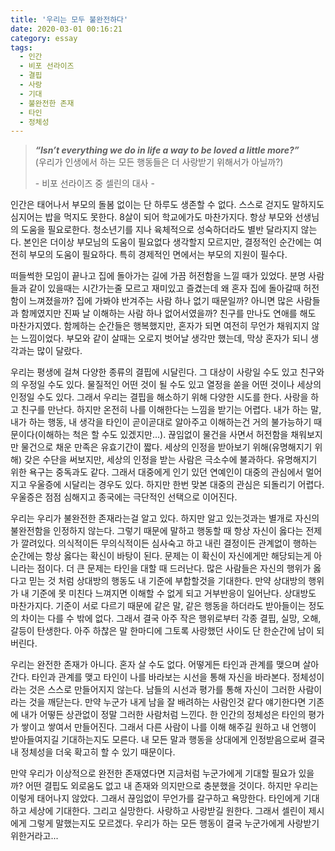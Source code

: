 ```yaml
---
title: '우리는 모두 불완전하다'
date: 2020-03-01 00:16:21
category: essay
tags:
  - 인간
  - 비포 선라이즈
  - 결핍
  - 사랑
  - 기대
  - 불완전한 존재
  - 타인
  - 정체성
---
```


> **_“Isn’t everything we do in life a way to be loved a little more?”_**<br />
> (우리가 인생에서 하는 모든 행동들은 더 사랑받기 위해서가 아닐까?)
>
> \- 비포 선라이즈 중 셀린의 대사 - 

인간은 태어나서 부모의 돌봄 없이는 단 하루도 생존할 수 없다. 스스로 걷지도 말하지도 심지어는 밥을 먹지도 못한다. 8살이 되어 학교에가도 마찬가지다. 항상 부모와 선생님의 도움을 필요로한다. 청소년기를 지나 육체적으로 성숙하더라도 별반 달라지지 않는다. 본인은 더이상 부모님의 도움이 필요없다 생각할지 모르지만, 결정적인 순간에는 여전히 부모의 도움이 필요하다. 특히 경제적인 면에서는 부모의 지원이 필수다.

떠들썩한 모임이 끝나고 집에 돌아가는 길에 가끔 허전함을 느낄 때가 있었다. 분명 사람들과 같이 있을때는 시간가는줄 모르고 재미있고 즐겼는데 왜 혼자 집에 돌아갈때 허전함이 느껴졌을까? 집에 가봐야 반겨주는 사람 하나 없기 때문일까? 아니면 많은 사람들과 함께였지만 진짜 날 이해하는 사람 하나 없어서였을까? 친구를 만나도 연애를 해도 마찬가지였다. 함께하는 순간들은 행복했지만, 혼자가 되면 여전히 무언가 채워지지 않는 느낌이었다. 부모와 같이 살때는 오로지 벗어날 생각만 했는데, 막상 혼자가 되니 생각과는 많이 달랐다.

우리는 평생에 걸쳐 다양한 종류의 결핍에 시달린다. 그 대상이 사랑일 수도 있고 친구와의 우정일 수도 있다. 물질적인 어떤 것이 될 수도 있고 열정을 쏟을 어떤 것이나 세상의 인정일 수도 있다. 그래서 우리는 결핍을 해소하기 위해 다양한 시도를 한다. 사랑을 하고 친구를 만난다. 하지만 온전히 나를 이해한다는 느낌을 받기는 어렵다. 내가 하는 말, 내가 하는 행동, 내 생각을 타인이 곧이곧대로 알아주고 이해하는건 거의 불가능하기 때문이다(이해하는 척은 할 수도 있겠지만...). 끊임없이 물건을 사면서 허전함을 채워보지만 물건으로 채운 만족은 유효기간이 짧다. 세상의 인정을 받아보기 위해(유명해지기 위해) 갖은 수단을 써보지만, 세상의 인정을 받는 사람은 극소수에 불과하다. 유명해지기 위한 욕구는 중독과도 같다. 그래서 대중에게 인기 있던 연예인이 대중의 관심에서 멀어지고 우울증에 시달리는 경우도 있다. 하지만 한번 맞본 대중의 관심은 되돌리기 어렵다. 우울증은 점점 심해지고 종국에는 극단적인 선택으로 이어진다.

우리는 우리가 불완전한 존재라는걸 알고 있다. 하지만 알고 있는것과는 별개로 자신의 불완전함을 인정하지 않는다. 그렇기 때문에 말하고 행동할 때 항상 자신이 옳다는 전제가 깔려있다. 의식적이든 무의식적이든 심사숙고 하고 내린 결정이든 관계없이 행하는 순간에는 항상 옳다는 확신이 바탕이 된다. 문제는 이 확신이 자신에게만 해당되는게 아니라는 점이다. 더 큰 문제는 타인을 대할 때 드러난다. 많은 사람들은 자신의 행위가 옳다고 믿는 것 처럼 상대방의 행동도 내 기준에 부합할것을 기대한다. 만약 상대방의 행위가 내 기준에 못 미친다 느껴지면 이해할 수 없게 되고 거부반응이 일어난다. 상대방도 마찬가지다. 기준이 서로 다르기 때문에 같은 말, 같은 행동을 하더라도 받아들이는 정도의 차이는 다를 수 밖에 없다. 그래서 결국 아주 작은 행위로부터 각종 결핍, 실망, 오해, 갈등이 탄생한다. 아주 하찮은 말 한마디에 그토록 사랑했던 사이도 단 한순간에 남이 되버린다.

우리는 완전한 존재가 아니다. 혼자 살 수도 없다. 어떻게든 타인과 관계를 맺으며 살아간다. 타인과 관계를 맺고 타인이 나를 바라보는 시선을 통해 자신을 바라본다. 정체성이라는 것은 스스로 만들어지지 않는다. 남들의 시선과 평가를 통해 자신이 그러한 사람이라는 것을 깨닫는다. 만약 누군가 내게 남을 잘 배려하는 사람인것 같다 얘기한다면 기존에 내가 어떻든 상관없이 정말 그러한 사람처럼 느낀다. 한 인간의 정체성은 타인의 평가가 쌓이고 쌓여서 만들어진다. 그래서 다른 사람이 나를 이해 해주길 원하고 내 언행이 받아들여지길 기대하는지도 모른다. 내 모든 말과 행동을 상대에게 인정받음으로써 결국 내 정체성을 더욱 확고히 할 수 있기 때문이다.

만약 우리가 이상적으로 완전한 존재였다면 지금처럼 누군가에게 기대할 필요가 있을까? 어떤 결핍도 외로움도 없고 내 존재와 의지만으로 충분했을 것이다. 하지만 우리는 이렇게 태어나지 않았다. 그래서 끊임없이 무언가를 갈구하고 욕망한다. 타인에게 기대하고 세상에 기대한다. 그리고 실망한다. 사랑하고 사랑받길 원한다. 그래서 셀린이 제시에게 그렇게 말했는지도 모르겠다. 우리가 하는 모든 행동이 결국 누군가에게 사랑받기 위한거라고...
